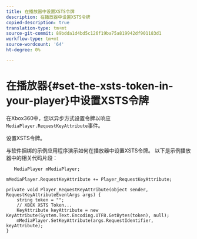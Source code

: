 ```yaml
---
title: 在播放器中设置XSTS令牌
description: 在播放器中设置XSTS令牌
copied-description: true
translation-type: tm+mt
source-git-commit: 89bdda1d4bd5c126f19ba75a819942df901183d1
workflow-type: tm+mt
source-wordcount: '64'
ht-degree: 0%

---
```



# 在播放器{#set-the-xsts-token-in-your-player}中设置XSTS令牌

在Xbox360中，您以异步方式设置令牌以响应`MediaPlayer.RequestKeyAttribute`事件。

设置XSTS令牌。

与软件捆绑的示例应用程序演示如何在播放器中设置XSTS令牌。 以下是示例播放器中的相关代码片段：

```
   MediaPlayer mMediaPlayer;  
 
mMediaPlayer.RequestKeyAttribute += Player_RequestKeyAttribute;  
 
private void Player_RequestKeyAttribute(object sender, RequestKeyAttributeEventArgs args) {  
    string token = "";  
    // XBOX XSTS Token...  
    KeyAttribute keyAttribute = new KeyAttribute(System.Text.Encoding.UTF8.GetBytes(token), null);  
    mMediaPlayer.SetKeyAttribute(args.RequestIdentifier, keyAttribute);  
} 
```

